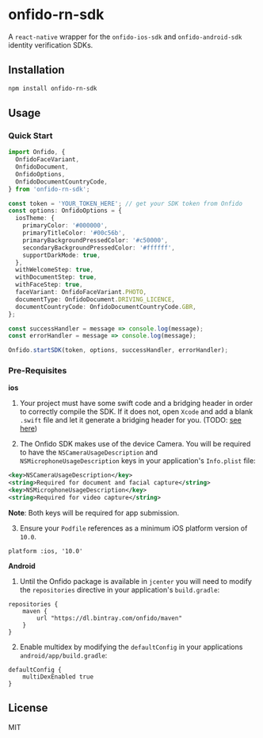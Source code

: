# onfido-rn-sdk

A `react-native` wrapper for the `onfido-ios-sdk` and `onfido-android-sdk` identity verification SDKs.

## Installation

```sh
npm install onfido-rn-sdk
```

## Usage

### Quick Start

```ts
import Onfido, {
  OnfidoFaceVariant,
  OnfidoDocument,
  OnfidoOptions,
  OnfidoDocumentCountryCode,
} from 'onfido-rn-sdk';

const token = 'YOUR_TOKEN_HERE'; // get your SDK token from Onfido
const options: OnfidoOptions = {
  iosTheme: {
    primaryColor: '#000000',
    primaryTitleColor: '#00c56b',
    primaryBackgroundPressedColor: '#c50000',
    secondaryBackgroundPressedColor: '#ffffff',
    supportDarkMode: true,
  },
  withWelcomeStep: true,
  withDocumentStep: true,
  withFaceStep: true,
  faceVariant: OnfidoFaceVariant.PHOTO,
  documentType: OnfidoDocument.DRIVING_LICENCE,
  documentCountryCode: OnfidoDocumentCountryCode.GBR,
};

const successHandler = message => console.log(message);
const errorHandler = message => console.log(message);

Onfido.startSDK(token, options, successHandler, errorHandler);
```

### Pre-Requisites

**ios**

1. Your project must have some swift code and a bridging header in order to correctly compile the SDK. If it does not, open `Xcode` and add a blank `.swift` file and let it generate a bridging header for you. (TODO: [see here]())

2. The Onfido SDK makes use of the device Camera. You will be required to have the `NSCameraUsageDescription` and `NSMicrophoneUsageDescription` keys in your application's `Info.plist` file:

```xml
<key>NSCameraUsageDescription</key>
<string>Required for document and facial capture</string>
<key>NSMicrophoneUsageDescription</key>
<string>Required for video capture</string>
```

**Note**: Both keys will be required for app submission.

3. Ensure your `Podfile` references as a minimum iOS platform version of `10.0`.

```
platform :ios, '10.0'
```

**Android**

1. Until the Onfido package is available in `jcenter` you will need to modify the `repositories` directive in your application's `build.gradle`:

```
repositories {
    maven {
        url "https://dl.bintray.com/onfido/maven"
    }
}
```

2. Enable multidex by modifying the `defaultConfig` in your applications `android/app/build.gradle`:

```
defaultConfig {
    multiDexEnabled true
}
```

## License

MIT
